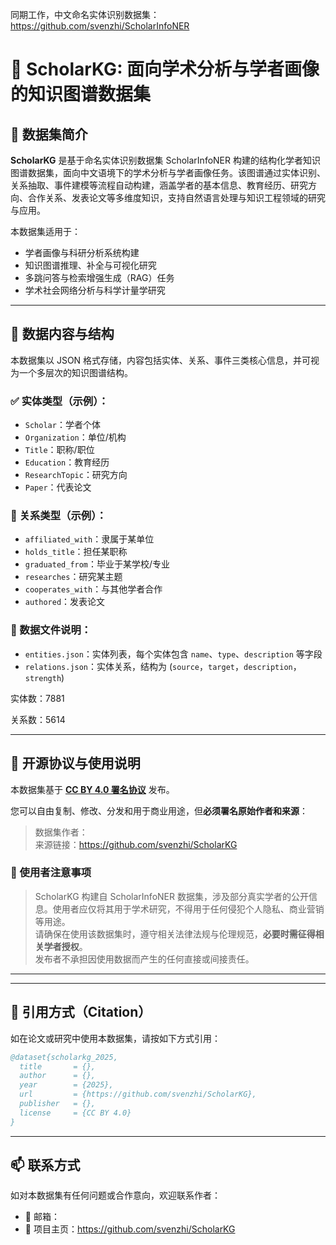同期工作，中文命名实体识别数据集：https://github.com/svenzhi/ScholarInfoNER


# 🔗 ScholarKG: 面向学术分析与学者画像的知识图谱数据集

## 🧠 数据集简介

**ScholarKG** 是基于命名实体识别数据集 ScholarInfoNER 构建的结构化学者知识图谱数据集，面向中文语境下的学术分析与学者画像任务。该图谱通过实体识别、关系抽取、事件建模等流程自动构建，涵盖学者的基本信息、教育经历、研究方向、合作关系、发表论文等多维度知识，支持自然语言处理与知识工程领域的研究与应用。

本数据集适用于：

- 学者画像与科研分析系统构建  
- 知识图谱推理、补全与可视化研究  
- 多跳问答与检索增强生成（RAG）任务  
- 学术社会网络分析与科学计量学研究  

---

## 🧱 数据内容与结构

本数据集以 JSON 格式存储，内容包括实体、关系、事件三类核心信息，并可视为一个多层次的知识图谱结构。

### ✅ 实体类型（示例）：
- `Scholar`：学者个体
- `Organization`：单位/机构
- `Title`：职称/职位
- `Education`：教育经历
- `ResearchTopic`：研究方向
- `Paper`：代表论文

### 🔄 关系类型（示例）：
- `affiliated_with`：隶属于某单位
- `holds_title`：担任某职称
- `graduated_from`：毕业于某学校/专业
- `researches`：研究某主题
- `cooperates_with`：与其他学者合作
- `authored`：发表论文

### 🧩 数据文件说明：
- `entities.json`：实体列表，每个实体包含 `name`、`type`、`description` 等字段  
- `relations.json`：实体关系，结构为 (`source`，`target`，`description`，`strength`)  

实体数：7881

关系数：5614

---

## 📜 开源协议与使用说明

本数据集基于 **[CC BY 4.0 署名协议](https://creativecommons.org/licenses/by/4.0/)** 发布。

您可以自由复制、修改、分发和用于商业用途，但**必须署名原始作者和来源**：

> 数据集作者：  
> 来源链接：https://github.com/svenzhi/ScholarKG

### 📌 使用者注意事项

> ScholarKG 构建自 ScholarInfoNER 数据集，涉及部分真实学者的公开信息。使用者应仅将其用于学术研究，不得用于任何侵犯个人隐私、商业营销等用途。  
> 请确保在使用该数据集时，遵守相关法律法规与伦理规范，**必要时需征得相关学者授权**。  
> 发布者不承担因使用数据而产生的任何直接或间接责任。

---


---

## 🔁 引用方式（Citation）

如在论文或研究中使用本数据集，请按如下方式引用：

```bibtex
@dataset{scholarkg_2025,
  title       = {},
  author      = {},
  year        = {2025},
  url         = {https://github.com/svenzhi/ScholarKG},
  publisher   = {},
  license     = {CC BY 4.0}
}
```

---

## 📫 联系方式

如对本数据集有任何问题或合作意向，欢迎联系作者：

- 📧 邮箱：  
- 🔗 项目主页：https://github.com/svenzhi/ScholarKG
